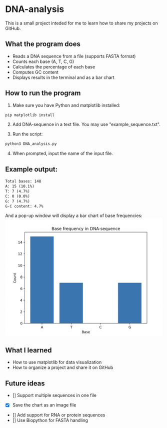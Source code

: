 # DNA-analysis
This is a small project inteded for me to learn how to share my projects on GitHub. 

## What the program does
- Reads a DNA sequence from a file (supports FASTA format)
- Counts each base (A, T, C, G)
- Calculates the percentage of each base
- Computes GC content
- Displays results in the terminal and as a bar chart


## How to run the program 
1. Make sure you have Python and matplotlib installed:

```bash
pip matplotlib install
```

2. Add DNA-sequence in a text file. You may use "example_sequence.txt". 

3. Run the script:

```bash 
python3 DNA_analysis.py
```

4. When prompted, input the name of the input file. 


## Example output:
```
Total bases: 148
A: 15 (10.1%)
T: 7 (4.7%)
C: 0 (0.0%)
G: 7 (4.7%)
G-C content: 4.7%
```

And a pop-up window will display a bar chart of base frequencies:
![Base frequency plot](example_plot.png)

## What I learned
- How to use matplotlib for data visualization
- How to organize a project and share it on GitHub

## Future ideas
- [] Support multiple sequences in one file
- [x] Save the chart as an image file 
- [] Add support for RNA or protein sequences
- [] Use Biopython for FASTA handling